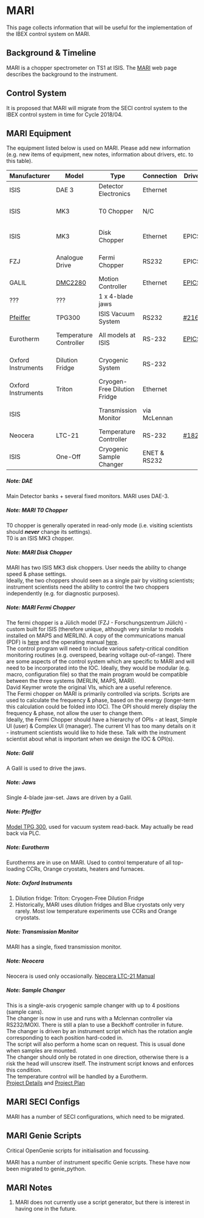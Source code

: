 # MARI

This page collects information that will be useful for the implementation of the IBEX control system on MARI.

## Background & Timeline ##
MARI is a chopper spectrometer on TS1 at ISIS. The [MARI](https://www.isis.stfc.ac.uk/Pages/mari.aspx) web page describes the background to the instrument.

## Control System ##
It is proposed that MARI will migrate from the SECI control system to the IBEX control system in time for Cycle 2018/04.

## MARI Equipment ##
The equipment listed below is used on MARI. Please add new information (e.g. new items of equipment, new notes, information about drivers, etc. to this table).

Manufacturer | Model | Type | Connection | Driver | Notes |
------------ | ------------- | ------------- | ------------- | ------------- | -------------------------------------------
ISIS | DAE 3 | Detector Electronics | Ethernet | | [see DAE note](#note-dae)
ISIS | MK3| T0 Chopper | N/C |  | [see T0 Chopper note](#note-mari-t0-chopper) |
ISIS | MK3 | Disk Chopper | Ethernet | EPICS | [see Disk Chopper note](#note-mari-disk-chopper) |
FZJ | Analogue Drive | Fermi Chopper | RS232 | EPICS | [see Fermi Chopper note](#note-mari-fermi-chopper) |
GALIL | [DMC2280](http://www.galilmc.com/products/dmc-22x0.php) | Motion Controller | Ethernet | [EPICS](http://www.aps.anl.gov/epics/modules/manufacturer.php#Galil%20Motion%20Control) | [see Galil note](#note-galil) | 
??? | ??? | 1 x 4-blade jaws |  |  | [see Jaws note](#note-jaws)
[Pfeiffer](http://www.pfeiffer-vacuum.com/products/measurement/container.action) | TPG300 | ISIS Vacuum System | RS232 | [#216](https://github.com/ISISComputingGroup/IBEX/issues/216) |[see Pfeiffer note](#note-pfeiffer)
Eurotherm | Temperature Controller | All models at ISIS | RS-232 | [EPICS](http://www.aps.anl.gov/epics/modules/manufacturer.php#Eurotherm) | [see Eurotherm  note](#note-eurotherm)
Oxford Instruments | Dilution Fridge | Cryogenic System | RS-232 | | [see Oxford Instruments note](#note-oxford-instruments)
Oxford Instruments | Triton | Cryogen-Free Dilution Fridge | Ethernet | | [see Oxford Instruments note](#note-oxford-instruments)
ISIS| | Transmission Monitor | via McLennan | | [see Transmission Monitor note](#note-transmission-monitor)
Neocera | LTC-21 | Temperature Controller | RS-232 | [#1828](https://github.com/ISISComputingGroup/IBEX/issues/1828) | [see Neocera note](#note-neocera)
ISIS | One-Off | Cryogenic Sample Changer | ENET & RS232 | | [see Sample Changer note](#note-sample-changer)

##### Note: DAE #####
Main Detector banks + several fixed monitors.  MARI uses DAE-3.

##### Note: MARI T0 Chopper #####
T0 chopper is generally operated in read-only mode (i.e. visiting scientists should **_never_** change its settings).<br>
T0 is an ISIS MK3 chopper.

##### Note: MARI Disk Chopper #####
MARI has two ISIS MK3 disk choppers.  User needs the ability to change speed & phase settings.<br>
Ideally, the two choppers should seen as a single pair by visiting scientists; instrument scientists need the ability to control the two choppers independently (e.g. for diagnostic purposes).

##### Note: MARI Fermi Chopper #####
The fermi chopper is a Jülich model (FZJ - Forschungszentrum Jülich) - custom built for ISIS (therefore unique, although very similar to models installed on MAPS and MERLIN).  A copy of the communications manual (PDF) is [here](http://www.facilities.rl.ac.uk/isis/computing/ICPdiscussions/MERLIN/Fermi%20Chopper%20Communications%20Protocol.pdf) and the operating manual [here](http://www.facilities.rl.ac.uk/isis/computing/ICPdiscussions/MERLIN/Fermi%20Chopper%20Operating%20Manual.pdf).<br>
The control program will need to include various safety-critical condition monitoring routines (e.g. overspeed, bearing voltage out-of-range).  There are some aspects of the control system which are specific to MARI and will need to be incorporated into the IOC.  Ideally, they would be modular (e.g. macro, configuration file) so that the main program would be compatible between the three systems (MERLIN, MAPS, MARI).<br>
David Keymer wrote the original VIs, which are a useful reference.<br>
The Fermi chopper on MARI is primarily controlled via scripts.  Scripts are used to calculate the frequency & phase, based on the energy (longer-term this calculation could be folded into IOC).  The OPI should merely display the frequency & phase, not allow the user to change them. <br>
Ideally, the Fermi Chopper should have a hierarchy of OPIs - at least, Simple UI (user) & Complex UI (manager).  The current VI has too many details on it - instrument scientists would like to hide these.  Talk with the instrument scientist about what is important when we design the IOC & OPI(s). <br>

<a name="note-galil"></a>
##### Note: Galil #####
A Galil is used to drive the jaws.

<a name="note-jaws"></a>
##### Note: Jaws #####
Single 4-blade jaw-set.  Jaws are driven by a Galil.

##### Note: Pfeiffer #####
[Model TPG 300](https://www.pfeiffer-vacuum.com/en/products/measurement/modulline/controllers/?detailPdoId=3407), used for vacuum system read-back.  May actually be read back via PLC.

##### Note: Eurotherm #####
Eurotherms are in use on MARI.  Used to control temperature of all top-loading CCRs, Orange cryostats, heaters and furnaces.

##### Note: Oxford Instruments #####
1. Dilution fridge: Triton: Cryogen-Free Dilution Fridge
1. Historically, MARI uses dilution fridges and Blue cryostats only very rarely.  Most low temperature experiments use CCRs and Orange cryostats.

##### Note: Transmission Monitor #####
MARI has a single, fixed transmission monitor.

##### Note: Neocera #####
Neocera is used only occasionally.  [Neocera LTC-21 Manual](http://www.submm.caltech.edu/~sharc/technical/LTC-21%20manual.pdf)

##### Note: Sample Changer #####
This is a single-axis cryogenic sample changer with up to 4 positions (sample cans).<br>
The changer is now in use and runs with a Mclennan controller via RS232/MOXI.
There is still a plan to use a Beckhoff controller in future.<br>
The changer is driven by an instrument script which has the rotation angle corresponding to each position hard-coded in.<br>
The script will also perform a home scan on request. This is usual done when samples are mounted.<br>
The changer should only be rotated in one direction, otherwise there is a risk the head will unscrew itself. The instrument script knows and enforces this condition.<br>
The temperature control will be handled by a Eurotherm.<br>
[Project Details](http://www.facilities.rl.ac.uk/isis/projects/_layouts/listform.aspx?PageType=4&ListId={EB0AB6DD-0B50-4DBD-8C95-E45C95069C26}&ID=541&ContentTypeID=0x01000DF6FB717D3FBD47809FF94DE29BBBC4) and 
[Project Plan](https://tasks.office.com/stfc365.onmicrosoft.com/en-US/Home/PlanViews/8bdu_4UTBUeZwF_PB8SLIpYAESGr)

## MARI SECI Configs ##
MARI has a number of SECI configurations, which need to be migrated.

## MARI Genie Scripts ##
Critical OpenGenie scripts for initialisation and focussing.

MARI has a number of instrument specific Genie scripts. These have now been migrated to genie_python.

## MARI Notes ##
1. MARI does not currently use a script generator, but there is interest in having one in the future.
